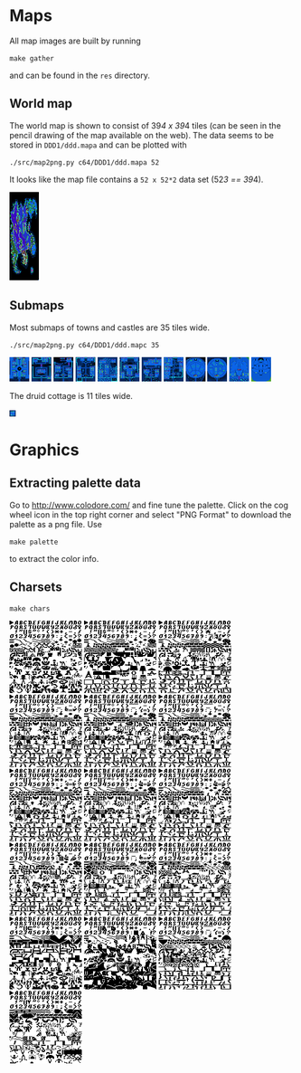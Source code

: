 # Maps

All map images are built by running

```
make gather
```

and can be found in the `res` directory.

## World map

The world map is shown to consist of 39*4 x 39*4 tiles (can be seen in the pencil drawing of the map available on the web). The
data seems to be stored in `DDD1/ddd.mapa` and can be plotted with

```
./src/map2png.py c64/DDD1/ddd.mapa 52
```

It looks like the map file contains a `52 x 52*2` data set (52*3 == 39*4).

![](res/ddd.mapa.png)

## Submaps

Most submaps of towns and castles are 35 tiles wide.

```
./src/map2png.py c64/DDD1/ddd.mapc 35
```

![](res/ddd.mapc.png)
![](res/ddd.mapd.png)
![](res/ddd.mape.png)
![](res/ddd.mapf.png)
![](res/ddd.mapg.png)
![](res/ddd.maph.png)
![](res/ddd.mapi.png)
![](res/ddd.mapj.png)
![](res/ddd.mapk.png)
![](res/ddd.mapl.png)
![](res/ddd.mapo.png)
![](res/ddd.mapq.png)


The druid cottage is 11 tiles wide.

![](res/ddd.mapb.png)

# Graphics

## Extracting palette data

Go to http://www.colodore.com/ and fine tune the palette. Click on the cog wheel
icon in the top right corner and select "PNG Format" to download the palette as
a png file. Use

```
make palette
```

to extract the color info.

## Charsets

```
make chars
```

![](res/ddd.chra.png)
![](res/ddd.chrb.png)
![](res/ddd.chrc.png)
![](res/ddd.chrd.png)
![](res/ddd.chre.png)
![](res/ddd.chrf.png)
![](res/ddd.chrg.png)
![](res/ddd.chrh.png)
![](res/ddd.chri.png)
![](res/ddd.chrj.png)
![](res/ddd.chrk.png)
![](res/ddd.chrl.png)
![](res/ddd.chrm.png)
![](res/ddd.chrn.png)
![](res/ddd.chro.png)
![](res/ddd.chrq.png)
